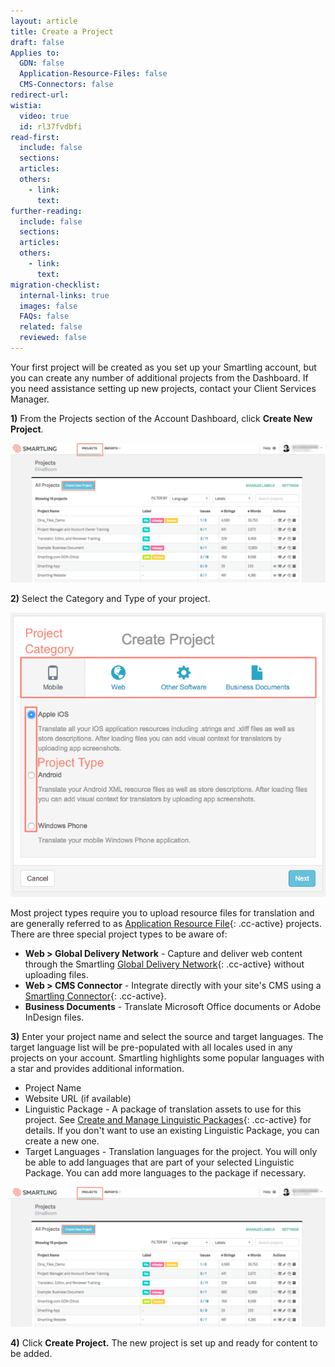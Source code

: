 ```yaml
---
layout: article
title: Create a Project
draft: false
Applies to:
  GDN: false
  Application-Resource-Files: false
  CMS-Connectors: false
redirect-url:
wistia:
  video: true
  id: rl37fvdbfi
read-first:
  include: false
  sections:
  articles:
  others:
    - link:
      text:
further-reading:
  include: false
  sections:
  articles:
  others:
    - link:
      text:
migration-checklist:
  internal-links: true
  images: false
  FAQs: false
  related: false
  reviewed: false
---
```



Your first project will be created as you set up your Smartling account, but you can create any number of additional projects from the Dashboard. If you need assistance setting up new projects, contact your Client Services Manager.

**1)** From the Projects section of the Account Dashboard, click **Create New Project**.

![](/uploads/versions/smartling___account_dashboard---x----1265-562x---.png)

**2)** Select the Category and Type of your project.

![medium](/uploads/versions/smartling___create_a_project---x----650-587x---.png)

Most project types require you to upload resource files for translation and are generally referred to as [Application Resource File](/support/sections/files/){: .cc-active} projects. There are three special project types to be aware of:

* **Web &gt; Global Delivery Network** - Capture and deliver web content through the Smartling [Global Delivery Network](/support/sections/gdn/){: .cc-active} without uploading files.
* **Web &gt; CMS Connector** - Integrate directly with your site's CMS using a [Smartling Connector](/support/sections/connector-projects/){: .cc-active}.
* **Business Documents** - Translate Microsoft Office documents or Adobe InDesign files.


**3)** Enter your project name and select the source and target languages. The target language list will be pre-populated with all locales used in any projects on your account. Smartling highlights some popular languages with a star and provides additional information.

* Project Name
* Website URL (if available)
* Linguistic Package - A package of translation assets to use for this project. See [Create and Manage Linguistic Packages](/support/articles/create-and-manage-linguistic-packages/){: .cc-active} for details. If you don't want to use an existing Linguistic Package, you can create a new one.
* Target Languages - Translation languages for the project. You will only be able to add languages that are part of your selected Linguistic Package. You can add more languages to the package if necessary.


![](/uploads/versions/smartling___account_dashboard---x----1265-562x---.png)

**4)** Click **Create Project.** The new project is set up and ready for content to be added.